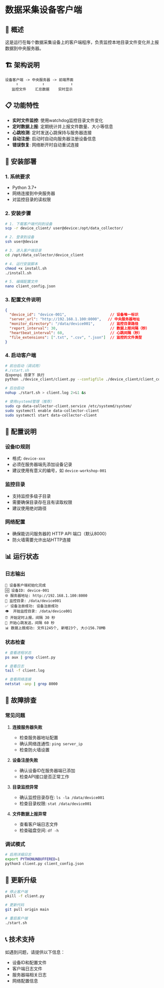 # 数据采集设备客户端

## 📖 概述

这是运行在每个数据采集设备上的客户端程序，负责监控本地目录文件变化并上报数据到中央服务器。

## 🏗️ 架构说明

```
设备客户端 -> 中央服务器 -> 前端界面
     ↑           ↑            ↑
   监控文件    汇总数据    实时显示
```

## 📋 功能特性

- **实时文件监控**: 使用watchdog监控目录文件变化
- **定时数据上报**: 定期统计并上报文件数量、大小等信息
- **心跳检测**: 定时发送心跳保持与服务器连接
- **自动注册**: 启动时自动向服务器注册设备信息
- **错误恢复**: 网络断开时自动重试连接

## 🚀 安装部署

### 1. 系统要求
- Python 3.7+
- 网络连接到中央服务器
- 对监控目录的读权限

### 2. 安装步骤

```bash
# 1. 下载客户端代码到设备
scp -r device_client/ user@device:/opt/data_collector/

# 2. 登录到设备
ssh user@device

# 3. 进入客户端目录
cd /opt/data_collector/device_client

# 4. 运行安装脚本
chmod +x install.sh
./install.sh

# 5. 编辑配置文件
nano client_config.json
```

### 3. 配置文件说明

```json
{
  "device_id": "device-001",                    // 设备唯一标识
  "server_url": "http://192.168.1.100:8000",   // 中央服务器地址
  "monitor_directory": "/data/device001",       // 监控目录路径
  "report_interval": 30,                        // 数据上报间隔（秒）
  "heartbeat_interval": 60,                     // 心跳间隔（秒）
  "file_extensions": [".txt", ".csv", ".json"]  // 监控的文件类型
}
```

### 4. 启动客户端

```bash
# 前台启动（调试用）
#./start.sh
在openpi 目录下 执行
python ./device_client/client.py --configfile ./device_client/client_config.json

# 后台启动
nohup ./start.sh > client.log 2>&1 &s

# 使用systemd管理（推荐）
sudo cp data-collector-client.service /etc/systemd/system/
sudo systemctl enable data-collector-client
sudo systemctl start data-collector-client
```

## 🔧 配置说明

### 设备ID规则
- 格式: `device-xxx`
- 必须在服务器端先添加设备记录
- 建议使用有意义的编号，如 `device-workshop-001`

### 监控目录
- 支持监控多级子目录
- 需要确保目录存在且有读取权限
- 建议使用绝对路径

### 网络配置
- 确保能访问服务器的 HTTP API 端口（默认8000）
- 防火墙需要允许出站HTTP连接

## 📊 运行状态

### 日志输出
```
📱 设备客户端初始化完成
🆔 设备ID: device-001
🌐 服务器地址: http://192.168.1.100:8000
📁 监控目录: /data/device001
✅ 设备注册成功: 设备注册成功
👁️  开始监控目录: /data/device001
⏰ 开始定时上报，间隔 30 秒
💓 开始心跳发送，间隔 60 秒
📊 数据上报成功: 文件1245个, 新增23个, 大小156.78MB
```

### 状态检查
```bash
# 查看进程状态
ps aux | grep client.py

# 查看日志
tail -f client.log

# 查看网络连接
netstat -anp | grep 8000
```

## 🚨 故障排查

### 常见问题

1. **连接服务器失败**
   - 检查服务器地址配置
   - 确认网络连通性: `ping server_ip`
   - 检查防火墙设置

2. **设备注册失败**
   - 确认设备ID在服务器端已添加
   - 检查API接口是否正常工作

3. **目录监控异常**
   - 确认监控目录存在: `ls -la /data/device001`
   - 检查目录权限: `stat /data/device001`

4. **文件数据上报异常**
   - 查看客户端日志文件
   - 检查磁盘空间: `df -h`

### 调试模式
```bash
# 启用详细日志
export PYTHONUNBUFFERED=1
python3 client.py client_config.json
```

## 🔄 更新升级

```bash
# 停止客户端
pkill -f client.py

# 更新代码
git pull origin main

# 重启客户端
./start.sh
```

## 📞 技术支持

如遇到问题，请提供以下信息：
- 设备ID和配置文件
- 客户端日志文件
- 服务器端相关日志
- 网络配置信息
